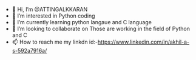 - 👋 Hi, I’m @ATTINGALKKARAN
- 👀 I’m interested in Python coding
- 🌱 I’m currently learning  python langaue and C language
- 💞️ I’m looking to collaborate on Those are working in the field of Python and C
- 📫 How to reach me  my linkdn id:-https://www.linkedin.com/in/akhil-a-s-592a7916a/

<!---
ATTINGALKKARAN/ATTINGALKKARAN is a ✨ special ✨ repository because its `README.md` (this file) appears on your GitHub profile.
You can click the Preview link to take a look at your changes.
--->
